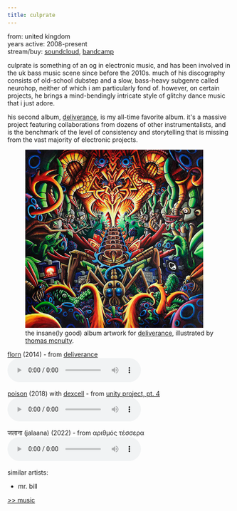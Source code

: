```yaml
---
title: culprate
---
```

<meta name="robots" content="noindex, nofollow, noarchive">

from: united kingdom<br>
years active: 2008-present<br>
stream/buy: [soundcloud](https://soundcloud.com/culprate), [bandcamp](https://culprate.bandcamp.com/)

culprate is something of an og in electronic music, and has been involved in the uk bass music scene since before the 2010s. much of his discography consists of old-school dubstep and a slow, bass-heavy subgenre called neurohop, neither of which i am particularly fond of. however, on certain projects, he brings a mind-bendingly intricate style of glitchy dance music that i just adore.

his second album, [deliverance](https://culprate.bandcamp.com/album/deliverance), is my all-time favorite album. it's a massive project featuring collaborations from dozens of other instrumentalists, and is the benchmark of the level of consistency and storytelling that is missing from the vast majority of electronic projects.

<figure>
  <img id="deliverance" src="/images/music/deliverance.jpg" width="400" height="400" margin-left="20px">
  <figcaption text-align="center">the insane(ly good) album artwork for <a href="https://culprate.bandcamp.com/album/deliverance">deliverance</a>, illustrated by <a href="https://thomasmcnulty.artstation.com/">thomas mcnulty</a>.</figcaption>
</figure>

[florn](https://soundcloud.com/culprate/florn) (2014) - from [deliverance](https://culprate.bandcamp.com/album/deliverance)<br>
<audio controls src="/images/music/culprate_1.mp3"></audio>

[poison](https://soundcloud.com/culprate/culprate-dexcell-poison) (2018) with [dexcell](https://soundcloud.com/dexcelldnb) - from [unity project, pt. 4](https://culprate.bandcamp.com/album/unity-project-pt-4)<br>
<audio controls src="/images/music/culprate_2.mp3"></audio>

जलाना (jalaana) (2022) - from αριθμός τέσσερα<br>
<audio controls src="/images/music/culprate_3.mp3"></audio>

similar artists:
- mr. bill

<a href="/media/music#culprate">&gt;&gt; music</a>